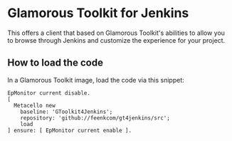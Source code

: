 # Glamorous Toolkit for Jenkins 

This offers a client that based on Glamorous Toolkit's abilities to allow you to browse through Jenkins and customize the experience for your project.

## How to load the code

In a Glamorous Toolkit image, load the code via this snippet:

```
EpMonitor current disable.
[ 
  Metacello new
    baseline: 'GToolkit4Jenkins';
    repository: 'github://feenkcom/gt4jenkins/src';
    load
] ensure: [ EpMonitor current enable ].
```
